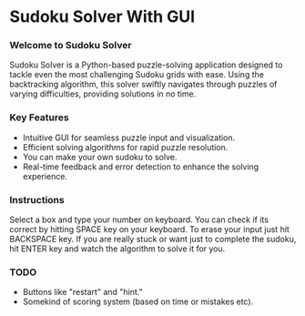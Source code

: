 # Sudoku Solver With GUI

### Welcome to Sudoku Solver
Sudoku Solver is a Python-based puzzle-solving application designed to tackle even the most challenging Sudoku grids with ease. Using the backtracking algorithm, this solver swiftly navigates through puzzles of varying difficulties, providing solutions in no time.

### Key Features
- Intuitive GUI for seamless puzzle input and visualization.
- Efficient solving algorithms for rapid puzzle resolution.
- You can make your own sudoku to solve.
- Real-time feedback and error detection to enhance the solving experience.
  
### Instructions
Select a box and type your number on keyboard. You can check if its correct by hitting SPACE key on your keyboard. To erase your input just hit BACKSPACE key. 
If you are really stuck or want just to complete the sudoku, hit ENTER key and watch the algorithm to solve it for you.

### TODO
- Buttons like "restart" and "hint."
- Somekind of scoring system (based on time or mistakes etc).